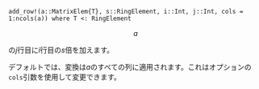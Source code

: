 ```
add_row!(a::MatrixElem{T}, s::RingElement, i::Int, j::Int, cols = 1:ncols(a)) where T <: RingElement
```

$$
a
$$

の$j$行目に$i$行目の$s$倍を加えます。

デフォルトでは、変換は$a$のすべての列に適用されます。これはオプションの`cols`引数を使用して変更できます。
